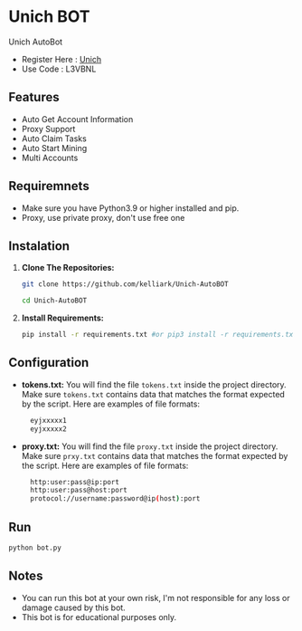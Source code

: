 # Unich BOT
Unich AutoBot

- Register Here : [Unich](https://unich.com/en/airdrop/sign-up?ref=L3VBNL)
- Use Code : L3VBNL

## Features

  - Auto Get Account Information
  - Proxy Support
  - Auto Claim Tasks
  - Auto Start Mining
  - Multi Accounts

## Requiremnets

- Make sure you have Python3.9 or higher installed and pip.
- Proxy, use private proxy, don't use free one

## Instalation

1. **Clone The Repositories:**
   ```bash
   git clone https://github.com/kelliark/Unich-AutoBOT
   ```
   ```bash
   cd Unich-AutoBOT
   ```

2. **Install Requirements:**
   ```bash
   pip install -r requirements.txt #or pip3 install -r requirements.txt
   ```

## Configuration

- **tokens.txt:** You will find the file `tokens.txt` inside the project directory. Make sure `tokens.txt` contains data that matches the format expected by the script. Here are examples of file formats:
  ```bash
    eyjxxxxx1
    eyjxxxxx2
  ```
- **proxy.txt:** You will find the file `proxy.txt` inside the project directory. Make sure `prxy.txt` contains data that matches the format expected by the script. Here are examples of file formats:
  ```bash
    http:user:pass@ip:port
    http:user:pass@host:port
    protocol://username:password@ip(host):port
  ```

## Run

```bash
python bot.py
```

## Notes
- You can run this bot at your own risk, I'm not responsible for any loss or damage caused by this bot.
- This bot is for educational purposes only.
